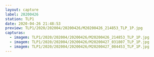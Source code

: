 ```yaml
---
layout: capture
label: 20200426
station: TLP1
date: 2020-04-26 21:48:53
preview: TLP1/2020/202004/20200426/M20200426_214853_TLP_1P.jpg
capturas:
  - imagem: TLP1/2020/202004/20200426/M20200426_214853_TLP_1P.jpg
  - imagem: TLP1/2020/202004/20200426/M20200427_031807_TLP_1P.jpg
  - imagem: TLP1/2020/202004/20200426/M20200427_084453_TLP_1P.jpg
---
```

